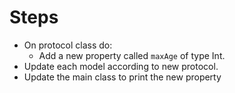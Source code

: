 # Steps
- On protocol class do:
  - Add a new property called `maxAge` of type Int.
- Update each model according to new protocol.
- Update the main class to print the new property
